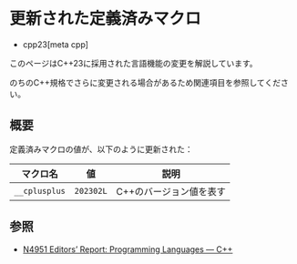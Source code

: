 # 更新された定義済みマクロ
* cpp23[meta cpp]

<!-- start lang caution -->

このページはC++23に採用された言語機能の変更を解説しています。

のちのC++規格でさらに変更される場合があるため関連項目を参照してください。

<!-- last lang caution -->

## 概要

定義済みマクロの値が、以下のように更新された：

| マクロ名      | 値        | 説明                    |
|---------------|-----------|-------------------------|
| `__cplusplus` | `202302L` | C++のバージョン値を表す |


## 参照
- [N4951 Editors’ Report: Programming Languages — C++](https://www.open-std.org/jtc1/sc22/wg21/docs/papers/2023/n4951.html)